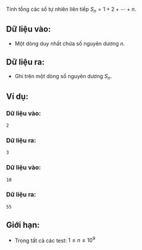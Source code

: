 Tính tổng các số tự nhiên liên tiếp $S_n=1+2+⋯+n$.

## Dữ liệu vào:
- Một dòng duy nhất chứa số nguyên dương $n$.

## Dữ liệu ra:
- Ghi trên một dòng số nguyên dương $S_n$.

## Ví dụ:
### Dữ liệu vào:
```
2
```

### Dữ liệu ra:
```
3
```

### Dữ liệu vào:
```
10
```

### Dữ liệu ra:
```
55
```

## Giới hạn:
- Trong tất cả các test: $1≤n≤10^9$